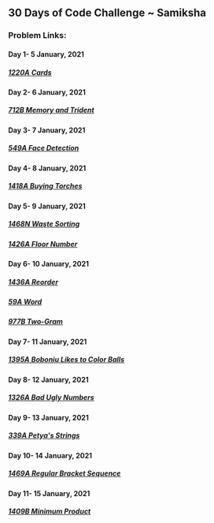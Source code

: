 
## 30 Days of Code Challenge ~ Samiksha

### Problem Links:

#### Day 1- 5 January, 2021
##### [1220A Cards](https://codeforces.com/problemset/problem/1220/A)

#### Day 2- 6 January, 2021
##### [712B Memory and Trident](https://codeforces.com/problemset/problem/712/B)

#### Day 3- 7 January, 2021
##### [549A Face Detection](https://codeforces.com/problemset/problem/549/A)

#### Day 4- 8 January, 2021
##### [1418A Buying Torches](https://codeforces.com/problemset/problem/1418/A)

#### Day 5- 9 January, 2021
##### [1468N Waste Sorting](https://codeforces.com/problemset/problem/1468/N)
##### [1426A Floor Number](https://codeforces.com/problemset/problem/1426/A)

#### Day 6- 10 January, 2021
##### [1436A Reorder](https://codeforces.com/problemset/problem/1436/A)
##### [59A Word](https://codeforces.com/problemset/problem/59/A)
##### [977B Two-Gram](https://codeforces.com/problemset/problem/977/B)

#### Day 7- 11 January, 2021
##### [1395A Boboniu Likes to Color Balls](https://codeforces.com/problemset/problem/1395/A)

#### Day 8- 12 January, 2021
##### [1326A Bad Ugly Numbers](https://codeforces.com/problemset/problem/1326/A)

#### Day 9- 13 January, 2021
##### [339A Petya's Strings](https://codeforces.com/problemset/problem/339/A)

#### Day 10- 14 January, 2021
##### [1469A Regular Bracket Sequence](https://codeforces.com/problemset/problem/1469/A)

#### Day 11- 15 January, 2021
##### [1409B Minimum Product](https://codeforces.com/problemset/problem/1409/B)

